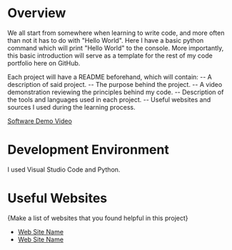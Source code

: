 # Overview

We all start from somewhere when learning to write code, and more often than not it has to do with "Hello World". Here I have a basic python command which will print "Hello World" to the console. More importantly, this basic introduction will serve as a template for the rest of my code portfolio here on GitHub.

Each project will have a README beforehand, which will contain:
-- A description of said project.
-- The purpose behind the project.
-- A video demonstration reviewing the principles behind my code.
-- Description of the tools and languages used in each project.
-- Useful websites and sources I used during the learning process.

[Software Demo Video](http://youtube.link.goes.here)

# Development Environment

I used Visual Studio Code and Python.

# Useful Websites

{Make a list of websites that you found helpful in this project}
* [Web Site Name](http://url.link.goes.here)
* [Web Site Name](http://url.link.goes.here)